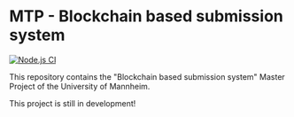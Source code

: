 # MTP - Blockchain based submission system

[![Node.js CI](https://github.com/Jonas-Grill/mtp-blockchain/actions/workflows/nodejs.yml/badge.svg)](https://github.com/Jonas-Grill/mtp-blockchain/actions/workflows/nodejs.yml)

This repository contains the "Blockchain based submission system" Master Project of the University of Mannheim.

This project is still in development!